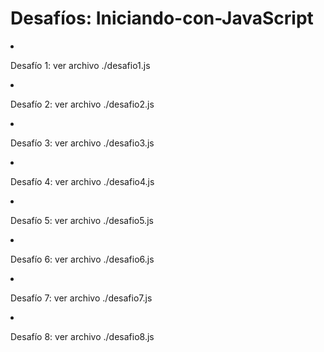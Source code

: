 <h1>Desafíos: Iniciando-con-JavaScript</h1

- Desafío 1: ver archivo ./desafio1.js

- Desafío 2: ver archivo ./desafio2.js

- Desafío 3: ver archivo ./desafio3.js

- Desafío 4: ver archivo ./desafio4.js

- Desafío 5: ver archivo ./desafio5.js

- Desafío 6: ver archivo ./desafio6.js

- Desafío 7: ver archivo ./desafio7.js

- Desafío 8: ver archivo ./desafio8.js
